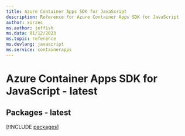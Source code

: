 ```yaml
---
title: Azure Container Apps SDK for JavaScript
description: Reference for Azure Container Apps SDK for JavaScript
author: xirzec
ms.author: jeffish
ms.data: 01/12/2023
ms.topic: reference
ms.devlang: javascript
ms.service: containerapps
---
```

# Azure Container Apps SDK for JavaScript - latest
## Packages - latest
[!INCLUDE [packages](container-apps-index.md)]
